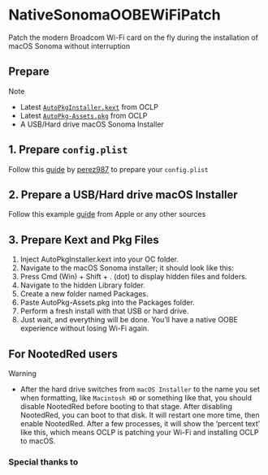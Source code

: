 # NativeSonomaOOBEWiFiPatch
Patch the modern Broadcom Wi-Fi card on the fly during the installation of macOS Sonoma without interruption

## Prepare

> [!NOTE]
> - Latest [`AutoPkgInstaller.kext`](https://github.com/dortania/OpenCore-Legacy-Patcher/blob/main/payloads/Kexts/Acidanthera/) from OCLP
> - Latest [`AutoPkg-Assets.pkg`](https://github.com/dortania/OpenCore-Legacy-Patcher/releases/latest/download/AutoPkg-Assets.pkg) from OCLP
> - A USB/Hard drive macOS Sonoma Installer

## 1. Prepare `config.plist`
Follow this [guide](https://github.com/perez987/Broadcom-wifi-back-on-macOS-Sonoma-by-OCLP) by [perez987](https://github.com/perez987) to prepare your `config.plist`
## 2. Prepare a USB/Hard drive macOS Installer
Follow this example [guide](https://support.apple.com/en-vn/101578) from Apple or any other sources

## 3. Prepare Kext and Pkg Files

1. Inject AutoPkgInstaller.kext into your OC folder.
2. Navigate to the macOS Sonoma installer; it should look like this:
3. Press Cmd (Win) + Shift + . (dot) to display hidden files and folders.
4. Navigate to the hidden Library folder.
5. Create a new folder named Packages.
6. Paste AutoPkg-Assets.pkg into the Packages folder.
7. Perform a fresh install with that USB or hard drive.
8. Just wait, and everything will be done. You’ll have a native OOBE experience without losing Wi-Fi again.

## For NootedRed users

> [!WARNING]
> - After the hard drive switches from `macOS Installer` to the name you set when formatting, like `Macintosh HD` or something like that, you should disable NootedRed before booting to that stage. After disabling NootedRed, you can boot to that disk. It will restart one more time, then enable NootedRed. After a few processes, it will show the ‘percent text’ like this, which means OCLP is patching your Wi-Fi and installing OCLP to macOS.

### Special thanks to
